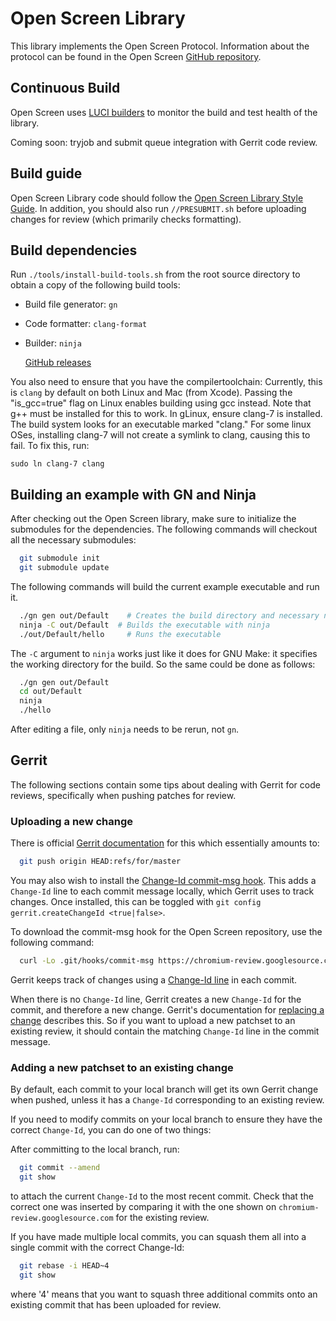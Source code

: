 # Open Screen Library

This library implements the Open Screen Protocol.  Information about the
protocol can be found in the Open Screen [GitHub
repository](https://github.com/webscreens/openscreenprotocol).

## Continuous Build

Open Screen uses [LUCI builders](https://ci.chromium.org/p/openscreen/builders)
to monitor the build and test health of the library.

Coming soon: tryjob and submit queue integration with Gerrit code review.

## Build guide

Open Screen Library code should follow the
[Open Screen Library Style Guide](docs/style_guide.md).  In addition, you should
also run `//PRESUBMIT.sh` before uploading changes for review (which primarily
checks formatting).

## Build dependencies

Run `./tools/install-build-tools.sh` from the root source directory to obtain a
copy of the following build tools:

 - Build file generator: `gn`
 - Code formatter: `clang-format`

 - Builder: `ninja`

   [GitHub releases](https://github.com/ninja-build/ninja/releases)


 You also need to ensure that you have the compilertoolchain: Currently, this is `clang` by
 default on both Linux and  Mac (from Xcode). Passing the "is_gcc=true" flag on
 Linux enables building using gcc instead. Note that g++ must be installed
 for this to work. In gLinux, ensure clang-7 is installed. The build system
 looks for an executable marked "clang." For some linux OSes, installing
 clang-7 will not create a symlink to clang, causing this to fail. To fix this,
 run:

 ```
sudo ln clang-7 clang
 ```

## Building an example with GN and Ninja

After checking out the Open Screen library, make sure to initialize the
submodules for the dependencies.  The following commands will checkout all the
necessary submodules:

``` bash
  git submodule init
  git submodule update
```
The following commands will build the current example executable and run it.

``` bash
  ./gn gen out/Default    # Creates the build directory and necessary ninja files
  ninja -C out/Default  # Builds the executable with ninja
  ./out/Default/hello     # Runs the executable
```

The `-C` argument to `ninja` works just like it does for GNU Make: it specifies
the working directory for the build.  So the same could be done as follows:

``` bash
  ./gn gen out/Default
  cd out/Default
  ninja
  ./hello
```

After editing a file, only `ninja` needs to be rerun, not `gn`.

## Gerrit

The following sections contain some tips about dealing with Gerrit for code
reviews, specifically when pushing patches for review.

### Uploading a new change

There is official [Gerrit
documentation](https://gerrit-documentation.storage.googleapis.com/Documentation/2.14.7/user-upload.html#push_create)
for this which essentially amounts to:

``` bash
  git push origin HEAD:refs/for/master
```

You may also wish to install the
[Change-Id commit-msg hook](https://gerrit-documentation.storage.googleapis.com/Documentation/2.14.7/cmd-hook-commit-msg.html).
This adds a `Change-Id` line to each commit message locally, which Gerrit uses
to track changes.  Once installed, this can be toggled with `git config
gerrit.createChangeId <true|false>`.

To download the commit-msg hook for the Open Screen repository, use the
following command:

```bash
  curl -Lo .git/hooks/commit-msg https://chromium-review.googlesource.com/tools/hooks/commit-msg
```

Gerrit keeps track of changes using a [Change-Id
line](https://gerrit-documentation.storage.googleapis.com/Documentation/2.14.7/user-changeid.html)
in each commit.

When there is no `Change-Id` line, Gerrit creates a new `Change-Id` for the
commit, and therefore a new change.  Gerrit's documentation for
[replacing a change](https://gerrit-documentation.storage.googleapis.com/Documentation/2.14.7/user-upload.html#push_replace)
describes this.  So if you want to upload a new patchset to an existing review,
it should contain the matching `Change-Id` line in the commit message.

### Adding a new patchset to an existing change

By default, each commit to your local branch will get its own Gerrit change when
pushed, unless it has a `Change-Id` corresponding to an existing review.

If you need to modify commits on your local branch to ensure they have the
correct `Change-Id`, you can do one of two things:

After committing to the local branch, run:

```bash
  git commit --amend
  git show
```

to attach the current `Change-Id` to the most recent commit. Check that the
correct one was inserted by comparing it with the one shown on
`chromium-review.googlesource.com` for the existing review.

If you have made multiple local commits, you can squash them all into a single
commit with the correct Change-Id:

```bash
  git rebase -i HEAD~4
  git show
```

where '4' means that you want to squash three additional commits onto an
existing commit that has been uploaded for review.

